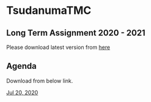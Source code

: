 # TsudanumaTMC
  
## Long Term Assignment 2020 - 2021
  
Please download latest version from [here](https://github.com/MasayukiTanaka0412/TsudanumaTMC/raw/master/Tsudanuma%20Role%20assignments.xlsx)
  
## Agenda
  
Download from below link.
  
[Jul 20, 2020](https://github.com/MasayukiTanaka0412/TsudanumaTMC/raw/master/Agenda%20Jul%2020.xlsx)
  
